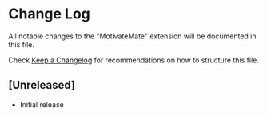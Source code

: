 # Change Log
All notable changes to the "MotivateMate" extension will be documented in this file.

Check [Keep a Changelog](http://keepachangelog.com/) for recommendations on how to structure this file.

## [Unreleased]
- Initial release